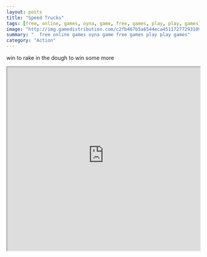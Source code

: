 ```yaml
---
layout: posts
title: "Speed Trucks"
tags: [free, online, games, oyna, game, free, games, play, play, games]
image: "http://img.gamedistribution.com/c2fb467b5a6544eca451172772931098.jpg"
summary: "  free online games oyna game free games play play games"
category: "Action"
---
```


win to rake in the dough to win some more

<iframe width="100%" height="480px;" src="http://flash.gamedistribution.com?game=c2fb467b5a6544eca451172772931098"></iframe>